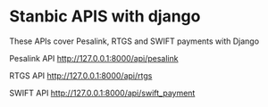 
# Stanbic APIS with django

These APIs cover Pesalink, RTGS and SWIFT payments with Django

Pesalink API
http://127.0.0.1:8000/api/pesalink

RTGS API
http://127.0.0.1:8000/api/rtgs

SWIFT API
http://127.0.0.1:8000/api/swift_payment



